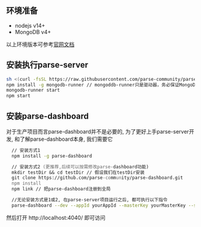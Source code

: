 ## 环境准备
- nodejs v14+
- MongoDB v4+

以上环境版本可参考[官网文档](https://github.com/parse-community/parse-server#compatibility)

## 安装执行parse-server

```zsh
sh <(curl -fsSL https://raw.githubusercontent.com/parse-community/parse-server/master/bootstrap.sh)
npm install -g mongodb-runner // mongoddb-runner只是驱动器，务必保证MongoDB已安装
mongodb-runner start
npm start
```

## 安装parse-dashboard
对于生产项目而言parse-dashboard并不是必要的, 为了更好上手parse-server开发, 和了解parse-dashboard本身, 我们需要它
```zsh
  // 安装方式1
  npm install -g parse-dashboard

  // 安装方式2 (更推荐,后续可以按需修改parse-dashboard功能)
  mkdir testDir && cd testDir // 假设我们在testDir安装
  git clone https://github.com/parse-community/parse-dashboard.git
  npm install
  npm link // 把parse-dashboard注册到全局

  //无论安装方式是1或2, 在parse-server项目运行之后, 都可执行以下指令
  parse-dashboard --dev --appId yourAppId --masterKey yourMasterKey --serverURL "https://example.com/parse" --appName optionalName
```

然后打开 http://localhost:4040/ 即可访问